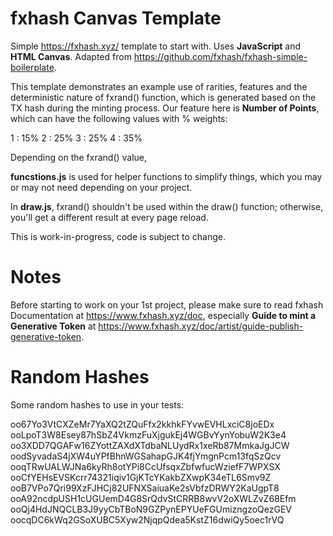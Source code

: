 # fxhash Canvas Template
Simple https://fxhash.xyz/ template to start with. Uses **JavaScript** and **HTML Canvas**. Adapted from https://github.com/fxhash/fxhash-simple-boilerplate.

This template demonstrates an example use of rarities, features and the deterministic nature of fxrand() function, which is generated based on the TX hash during the minting process. Our feature here is **Number of Points**, which can have the following values with % weights:

1 : 15%
2 : 25%
3 : 25%
4 : 35%

Depending on the fxrand() value,

**funcstions.js** is used for helper functions to simplify things, which you may or may not need depending on your project.

In **draw.js**, fxrand() shouldn't be used within the draw() function; otherwise, you'll get a different result at every page reload.

This is work-in-progress, code is subject to change.

# Notes
Before starting to work on your 1st project, please make sure to read fxhash Documentation at https://www.fxhash.xyz/doc, especially **Guide to mint a Generative Token** at https://www.fxhash.xyz/doc/artist/guide-publish-generative-token.

# Random Hashes
Some random hashes to use in your tests:

oo67Yo3VtCXZeMr7YaXQ2tZQuFfx2kkhkFYvwEVHLxciC8joEDx  
ooLpoT3W8Esey87hSbZ4VkmzFuXjgukEj4WGBvYynYobuW2K3e4  
oo3XDD7QGAFw16ZYottZAXdXTdbaNLUydRx1xeRb87MmkaJgJCW  
oodSyvadaS4jXW4uYPfBhnWGSahapGJK4fjYmgnPcm13fqSzQcv  
ooqTRwUALWJNa6kyRh8otYPi8CcUfsqxZbfwfucWziefF7WPXSX  
ooCfYEHsEVSKcrr74321iqiv1GjKTcYKakbZXwpK34eTL6Smv9Z  
ooB7VPo7Qri99XzFJHCj82UFNXSaiuaKe2sVbfzDRWY2KaUgpT8  
ooA92ncdpUSH1cUGUemD4G8SrQdvStCRRB8wvV2oXWLZvZ68Efm  
ooQj4HdJNQCLB3J9yyCbTBoN9GZPynEPYUeFGUmizngzoQezGEV  
oocqDC6kWq2GSoXUBC5Xyw2NjqpQdea5KstZ16dwiQy5oec1rVQ
